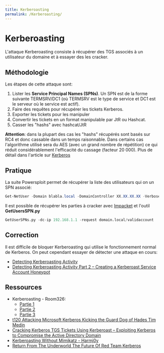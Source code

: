 ```yaml
---
title: Kerberoasting
permalink: /Kerberoasting/
---
```


# Kerberoasting

L'attaque Kerberoasting consiste à récupérer des TGS associés à un utilisateur du domaine et à essayer des les cracker.

Méthodologie
------------

Les étapes de cette attaque sont:

1.  Lister les **Service Principal Names (SPNs)**. Un SPN est de la forme suivante TERMSRV/DC1 (où TERMSRV est le type de service et DC1 est le serveur où le service est actif).
2.  Faire des requêtes pour récupérer les tickets Kerberos.
3.  Exporter les tickets pour les manipuler
4.  Convertir les tickets en un format manipulable par JtR ou Hashcat.
5.  Casser les "hashs" avec hashcat/JtR

**Attention**: dans la plupart des cas les "hashs" récupérés sont basés sur RC4 et donc cassable dans un temps raisonnable. Dans certains cas l'algorithme utilisé sera du AES (avec un grand nombre de répétition) ce qui réduit considérablement l'efficacité du cassage (facteur 20 000). Plus de détail dans l'article sur [Kerberos](/Kerberos/)


Pratique
--------

La suite Powersploit permet de récupérer la liste des utilisateurs qui on un SPN associé:

``` powershell
Get-NetUser -Domain blabla.local -DomainController XX.XX.XX.XX -Verbose -SPN
```

Il est possible de récupérer les parties à cracker avec [Impacket](/Impacket "wikilink") et l'outil **GetUsersSPN.py**
``` python
GetUserSPNs.py -dc-ip 192.168.1.1 -request domain.local/validaccount
```

Correction
----------

Il est difficile de bloquer Kerberoasting qui utilise le fonctionnement normal de Kerberos. On peut cependant essayer de détecter une attaque en cours:
- [Detecting Kerberoasting Activity](https://adsecurity.org/?p=3458)
- [Detecting Kerberoasting Activity Part 2 – Creating a Kerberoast Service Account Honeypot](https://adsecurity.org/?p=3513)


Ressources
----------

-   Kerberoasting - Room326:
    -   [Partie 1](https://room362.com/post/2016/kerberoast-pt1/)
    -   [Partie 2](https://room362.com/post/2016/kerberoast-pt2/)
    -   [Partie 3](https://room362.com/post/2016/kerberoast-pt3/)
-   [t120 Attacking Microsoft Kerberos Kicking the Guard Dog of Hades Tim Medin](https://www.youtube.com/watch?v=PUyhlN-E5MU)
-   [Cracking Kerberos TGS Tickets Using Kerberoast – Exploiting Kerberos to Compromise the Active Directory Domain](https://adsecurity.org/?p=2293)
-   [Kerberoasting Without Mimikatz - Harmj0y](http://www.harmj0y.net/blog/powershell/kerberoasting-without-mimikatz/)
-   [Return From The Underworld The Future Of Red Team Kerberos](https://www.youtube.com/watch?v=E_BNhuGmJwM)

